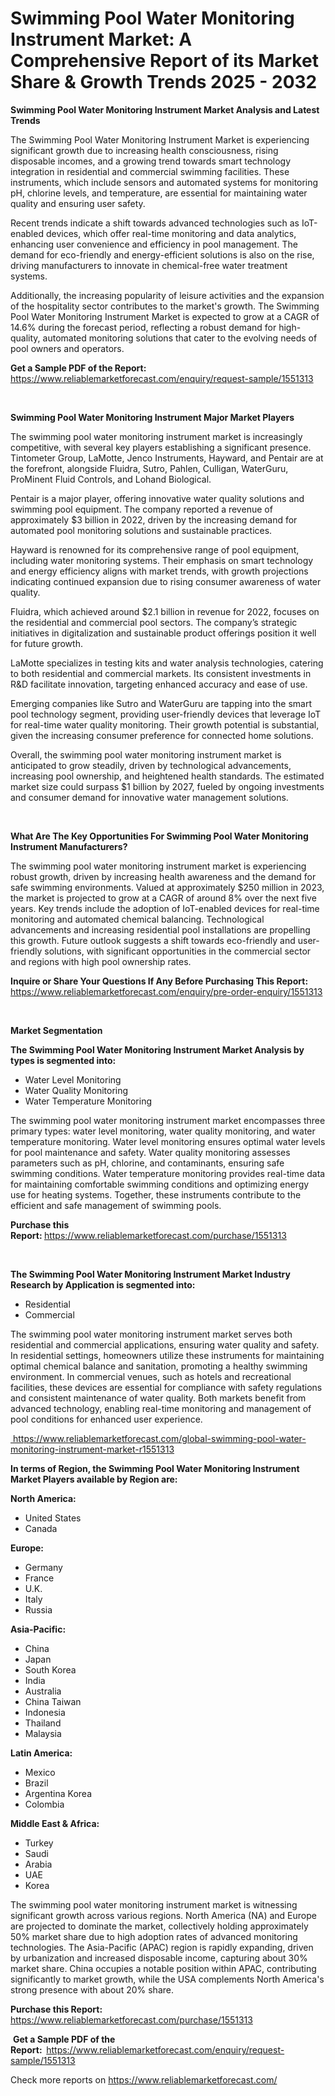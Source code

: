 <p><h1>Swimming Pool Water Monitoring Instrument Market: A Comprehensive Report of its Market Share & Growth Trends 2025 - 2032</h1></p><p><strong>Swimming Pool Water Monitoring Instrument Market Analysis and Latest Trends</strong></p>
<p><p>The Swimming Pool Water Monitoring Instrument Market is experiencing significant growth due to increasing health consciousness, rising disposable incomes, and a growing trend towards smart technology integration in residential and commercial swimming facilities. These instruments, which include sensors and automated systems for monitoring pH, chlorine levels, and temperature, are essential for maintaining water quality and ensuring user safety.</p><p>Recent trends indicate a shift towards advanced technologies such as IoT-enabled devices, which offer real-time monitoring and data analytics, enhancing user convenience and efficiency in pool management. The demand for eco-friendly and energy-efficient solutions is also on the rise, driving manufacturers to innovate in chemical-free water treatment systems.</p><p>Additionally, the increasing popularity of leisure activities and the expansion of the hospitality sector contributes to the market's growth. The Swimming Pool Water Monitoring Instrument Market is expected to grow at a CAGR of 14.6% during the forecast period, reflecting a robust demand for high-quality, automated monitoring solutions that cater to the evolving needs of pool owners and operators.</p></p>
<p><strong>Get a Sample PDF of the Report:&nbsp;</strong> <a href="https://www.reliablemarketforecast.com/enquiry/request-sample/1551313?utm_campaign=1890&utm_medium=2&utm_source=Github&utm_content=ia&utm_term=27022025&utm_id=swimming-pool-water-monitoring-instrument">https://www.reliablemarketforecast.com/enquiry/request-sample/1551313</a></p>
<p>&nbsp;</p>
<p><strong>Swimming Pool Water Monitoring Instrument Major Market Players</strong></p>
<p><p>The swimming pool water monitoring instrument market is increasingly competitive, with several key players establishing a significant presence. Tintometer Group, LaMotte, Jenco Instruments, Hayward, and Pentair are at the forefront, alongside Fluidra, Sutro, Pahlen, Culligan, WaterGuru, ProMinent Fluid Controls, and Lohand Biological. </p><p>Pentair is a major player, offering innovative water quality solutions and swimming pool equipment. The company reported a revenue of approximately $3 billion in 2022, driven by the increasing demand for automated pool monitoring solutions and sustainable practices.</p><p>Hayward is renowned for its comprehensive range of pool equipment, including water monitoring systems. Their emphasis on smart technology and energy efficiency aligns with market trends, with growth projections indicating continued expansion due to rising consumer awareness of water quality.</p><p>Fluidra, which achieved around $2.1 billion in revenue for 2022, focuses on the residential and commercial pool sectors. The company’s strategic initiatives in digitalization and sustainable product offerings position it well for future growth.</p><p>LaMotte specializes in testing kits and water analysis technologies, catering to both residential and commercial markets. Its consistent investments in R&D facilitate innovation, targeting enhanced accuracy and ease of use.</p><p>Emerging companies like Sutro and WaterGuru are tapping into the smart pool technology segment, providing user-friendly devices that leverage IoT for real-time water quality monitoring. Their growth potential is substantial, given the increasing consumer preference for connected home solutions.</p><p>Overall, the swimming pool water monitoring instrument market is anticipated to grow steadily, driven by technological advancements, increasing pool ownership, and heightened health standards. The estimated market size could surpass $1 billion by 2027, fueled by ongoing investments and consumer demand for innovative water management solutions.</p></p>
<p>&nbsp;</p>
<p><strong>What Are The Key Opportunities For Swimming Pool Water Monitoring Instrument Manufacturers?</strong></p>
<p><p>The swimming pool water monitoring instrument market is experiencing robust growth, driven by increasing health awareness and the demand for safe swimming environments. Valued at approximately $250 million in 2023, the market is projected to grow at a CAGR of around 8% over the next five years. Key trends include the adoption of IoT-enabled devices for real-time monitoring and automated chemical balancing. Technological advancements and increasing residential pool installations are propelling this growth. Future outlook suggests a shift towards eco-friendly and user-friendly solutions, with significant opportunities in the commercial sector and regions with high pool ownership rates.</p></p>
<p><strong>Inquire or Share Your Questions If Any Before Purchasing This Report:</strong> <a href="https://www.reliablemarketforecast.com/enquiry/pre-order-enquiry/1551313?utm_campaign=1890&utm_medium=2&utm_source=Github&utm_content=ia&utm_term=27022025&utm_id=swimming-pool-water-monitoring-instrument">https://www.reliablemarketforecast.com/enquiry/pre-order-enquiry/1551313</a></p>
<p>&nbsp;</p>
<p><strong>Market Segmentation</strong></p>
<p><strong>The Swimming Pool Water Monitoring Instrument Market Analysis by types is segmented into:</strong></p>
<p><ul><li>Water Level Monitoring</li><li>Water Quality Monitoring</li><li>Water Temperature Monitoring</li></ul></p>
<p><p>The swimming pool water monitoring instrument market encompasses three primary types: water level monitoring, water quality monitoring, and water temperature monitoring. Water level monitoring ensures optimal water levels for pool maintenance and safety. Water quality monitoring assesses parameters such as pH, chlorine, and contaminants, ensuring safe swimming conditions. Water temperature monitoring provides real-time data for maintaining comfortable swimming conditions and optimizing energy use for heating systems. Together, these instruments contribute to the efficient and safe management of swimming pools.</p></p>
<p><strong>Purchase this Report:&nbsp;</strong><a href="https://www.reliablemarketforecast.com/purchase/1551313?utm_campaign=1890&utm_medium=2&utm_source=Github&utm_content=ia&utm_term=27022025&utm_id=swimming-pool-water-monitoring-instrument">https://www.reliablemarketforecast.com/purchase/1551313</a></p>
<p>&nbsp;</p>
<p><strong>The Swimming Pool Water Monitoring Instrument Market Industry Research by Application is segmented into:</strong></p>
<p><ul><li>Residential</li><li>Commercial</li></ul></p>
<p><p>The swimming pool water monitoring instrument market serves both residential and commercial applications, ensuring water quality and safety. In residential settings, homeowners utilize these instruments for maintaining optimal chemical balance and sanitation, promoting a healthy swimming environment. In commercial venues, such as hotels and recreational facilities, these devices are essential for compliance with safety regulations and consistent maintenance of water quality. Both markets benefit from advanced technology, enabling real-time monitoring and management of pool conditions for enhanced user experience.</p></p>
<p><a href="https://www.reliablemarketforecast.com/global-swimming-pool-water-monitoring-instrument-market-r1551313?utm_campaign=1890&utm_medium=2&utm_source=Github&utm_content=ia&utm_term=27022025&utm_id=swimming-pool-water-monitoring-instrument">&nbsp;https://www.reliablemarketforecast.com/global-swimming-pool-water-monitoring-instrument-market-r1551313</a></p>
<p><strong>In terms of Region, the Swimming Pool Water Monitoring Instrument Market Players available by Region are:</strong></p>
<p>
    <p> <strong> North America: </strong>
        <ul>
            <li>United States</li>
            <li>Canada</li>
        </ul>
        </p> 
    <p> <strong> Europe: </strong>
        <ul>
            <li>Germany</li>
            <li>France</li>
            <li>U.K.</li>
            <li>Italy</li>
            <li>Russia</li>
        </ul>
        </p> 
    <p> <strong> Asia-Pacific: </strong>
        <ul>
            <li>China</li>
            <li>Japan</li>
            <li>South Korea</li>
            <li>India</li>
            <li>Australia</li>
            <li>China Taiwan</li>
            <li>Indonesia</li>
            <li>Thailand</li>
            <li>Malaysia</li>
        </ul>
        </p> 
    <p> <strong> Latin America: </strong>
        <ul>
            <li>Mexico</li>
            <li>Brazil</li>
            <li>Argentina Korea</li>
            <li>Colombia</li>
        </ul>
        </p> 
    <p> <strong> Middle East & Africa: </strong>
        <ul>
            <li>Turkey</li>
            <li>Saudi</li>
            <li>Arabia</li>
            <li>UAE</li>
            <li>Korea</li>
        </ul>
    </p>
    </p>
<p><p>The swimming pool water monitoring instrument market is witnessing significant growth across various regions. North America (NA) and Europe are projected to dominate the market, collectively holding approximately 50% market share due to high adoption rates of advanced monitoring technologies. The Asia-Pacific (APAC) region is rapidly expanding, driven by urbanization and increased disposable income, capturing about 30% market share. China occupies a notable position within APAC, contributing significantly to market growth, while the USA complements North America's strong presence with about 20% share.</p></p>
<p><strong>Purchase this Report: </strong><a href="https://www.reliablemarketforecast.com/purchase/1551313?utm_campaign=1890&utm_medium=2&utm_source=Github&utm_content=ia&utm_term=27022025&utm_id=swimming-pool-water-monitoring-instrument">https://www.reliablemarketforecast.com/purchase/1551313</a></p>
<p>&nbsp;<strong>Get a Sample PDF of the Report:&nbsp;&nbsp;</strong><a href="https://www.reliablemarketforecast.com/enquiry/request-sample/1551313?utm_campaign=1890&utm_medium=2&utm_source=Github&utm_content=ia&utm_term=27022025&utm_id=swimming-pool-water-monitoring-instrument">https://www.reliablemarketforecast.com/enquiry/request-sample/1551313</a></p>
<p><strong></strong></p>
<p>Check more reports on <a href="https://www.reliablemarketforecast.com/?utm_campaign=1890&utm_medium=2&utm_source=Github&utm_content=ia&utm_term=27022025&utm_id=swimming-pool-water-monitoring-instrument">https://www.reliablemarketforecast.com/</a></p>